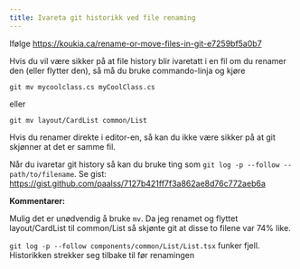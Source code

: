 ```yaml
---
title: Ivareta git historikk ved file renaming
---
```


Ifølge <https://koukia.ca/rename-or-move-files-in-git-e7259bf5a0b7>

Hvis du vil være sikker på at file history blir ivaretatt i en fil om du renamer den (eller flytter den), så må du bruke commando-linja og kjøre
```
git mv mycoolclass.cs myCoolClass.cs
```

eller
```
git mv layout/CardList common/List
```

Hvis du renamer direkte i editor-en, så kan du ikke være sikker på at git skjønner at det er samme fil.

Når du ivaretar git history så kan du bruke ting som `git log -p --follow -- path/to/filename`. Se gist: <https://gist.github.com/paalss/7127b421ff7f3a862ae8d76c772aeb6a>


**Kommentarer:**

Mulig det er unødvendig å bruke `mv`. Da jeg renamet og flyttet layout/CardList til common/List så skjønte git at disse to filene var 74% like.

`git log -p --follow components/common/List/List.tsx` funker fjell. Historikken strekker seg tilbake til før renamingen